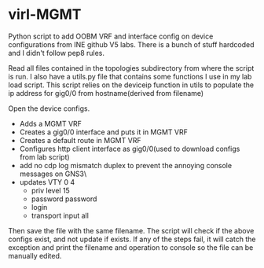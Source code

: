 # virl-MGMT

Python script to add OOBM VRF and interface config on device configurations from INE github V5 labs.  There is a bunch of stuff hardcoded
and I didn't follow pep8 rules.

Read all files contained in the topologies subdirectory from where the script is run.  I also have a utils.py file that contains some 
functions I use in my lab load script.  This script relies on the deviceip function in utils to populate the ip address for gig0/0 from hostname(derived from filename)

Open the device configs.
* Adds a MGMT VRF
* Creates a gig0/0 interface and puts it in MGMT VRF
* Creates a default route in MGMT VRF
* Configures http client interface as gig0/0(used to download configs from lab script)
* add no cdp log mismatch duplex to prevent the annoying console messages on GNS3\
* updates VTY 0 4
  * priv level 15
  * password password
  * login
  * transport input all
  
Then save the file with the same filename.
The script will check if the above configs exist, and not update if exists.
If any of the steps fail, it will catch the exception and print the filename and operation to console so the file can be manually edited.

